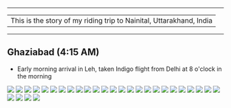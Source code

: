 
---

| |
| :--- |
| This is the story of my riding trip to Nainital, Uttarakhand, India|

---

##  Ghaziabad (4:15 AM)
* Early morning arrival in Leh, taken Indigo flight from Delhi at 8 o'clock in the morning

![](https://github.com/inbravo/travel/raw/master/september-2018-1-2017/images/IMG-20180916-WA0007.jpg)
![](https://github.com/inbravo/travel/raw/master/september-2018-1-2017/images/IMG-20180916-WA0009.jpg)
![](https://github.com/inbravo/travel/raw/master/september-2018-1-2017/images/IMG-20180916-WA0021.jpg)
![](https://github.com/inbravo/travel/raw/master/september-2018-1-2017/images/IMG-20180916-WA0022.jpg)
![](https://github.com/inbravo/travel/raw/master/september-2018-1-2017/images/IMG-20180916-WA0023.jpg)
![](https://github.com/inbravo/travel/raw/master/september-2018-1-2017/images/IMG-20180916-WA0035.jpg)
![](https://github.com/inbravo/travel/raw/master/september-2018-1-2017/images/IMG-20180916-WA0038.jpg)
![](https://github.com/inbravo/travel/raw/master/september-2018-1-2017/images/IMG-20180916-WA0049.jpg)
![](https://github.com/inbravo/travel/raw/master/september-2018-1-2017/images/IMG_20180915_084103.jpg)
![](https://github.com/inbravo/travel/raw/master/september-2018-1-2017/images/IMG_20180915_084123.jpg)
![](https://github.com/inbravo/travel/raw/master/september-2018-1-2017/images/IMG_20180915_091111.jpg)
![](https://github.com/inbravo/travel/raw/master/september-2018-1-2017/images/IMG_20180915_101512.jpg)
![](https://github.com/inbravo/travel/raw/master/september-2018-1-2017/images/IMG_20180915_101754.jpg)
![](https://github.com/inbravo/travel/raw/master/september-2018-1-2017/images/IMG_20180915_101758.jpg)
![](https://github.com/inbravo/travel/raw/master/september-2018-1-2017/images/IMG_20180915_101850.jpg)
![](https://github.com/inbravo/travel/raw/master/september-2018-1-2017/images/IMG_20180915_101854.jpg)
![](https://github.com/inbravo/travel/raw/master/september-2018-1-2017/images/IMG_20180915_104005.jpg)
![](https://github.com/inbravo/travel/raw/master/september-2018-1-2017/images/IMG_20180915_120259.jpg)
![](https://github.com/inbravo/travel/raw/master/september-2018-1-2017/images/IMG_20180915_121639.jpg)
![](https://github.com/inbravo/travel/raw/master/september-2018-1-2017/images/IMG_20180915_134155.jpg)
![](https://github.com/inbravo/travel/raw/master/september-2018-1-2017/images/IMG_20180915_134200.jpg)
![](https://github.com/inbravo/travel/raw/master/september-2018-1-2017/images/IMG_20180915_135401.jpg)
![](https://github.com/inbravo/travel/raw/master/september-2018-1-2017/images/IMG_20180915_143701.jpg)
![](https://github.com/inbravo/travel/raw/master/september-2018-1-2017/images/IMG_20180916_082859.jpg)
![](https://github.com/inbravo/travel/raw/master/september-2018-1-2017/images/IMG_20180916_091903.jpg)
![](https://github.com/inbravo/travel/raw/master/september-2018-1-2017/images/IMG_20180916_092407.jpg)
![](https://github.com/inbravo/travel/raw/master/september-2018-1-2017/images/IMG_20180916_093413.jpg)
![](https://github.com/inbravo/travel/raw/master/september-2018-1-2017/images/IMG_20180916_093419.jpg)
![](https://github.com/inbravo/travel/raw/master/september-2018-1-2017/images/IMG_20180916_140700.jpg)